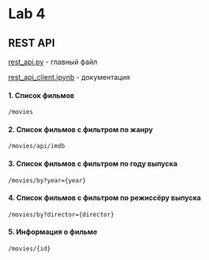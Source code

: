 # Lab 4
## REST API

[rest_api.py](rest_api.py) - главный файл

[rest_api_client.ipynb](rest_api_client.ipynb) - документация

#### 1. Список фильмов
`/movies`
#### 2. Список фильмов с фильтром по жанру
`/movies/api/imdb`
#### 3. Список фильмов с фильтром по году выпуска
`/movies/by?year={year}`
#### 4. Список фильмов с фильтром по режиссёру выпуска
`/movies/by?director={director}`
#### 5. Информация о фильме
`/movies/{id}`
